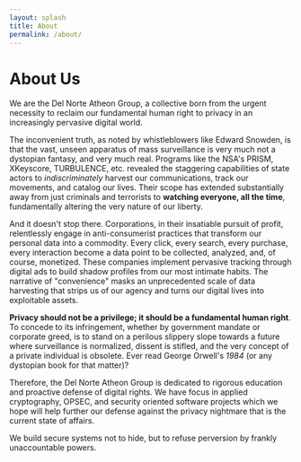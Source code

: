 ```yaml
---
layout: splash
title: About
permalink: /about/
---
```


# About Us

We are the Del Norte Atheon Group, a collective born from the urgent necessity to reclaim our fundamental human right to privacy in an increasingly pervasive digital world.

The inconvenient truth, as noted by whistleblowers like Edward Snowden, is that the vast, unseen apparatus of mass surveillance is very much not a dystopian fantasy, and very much real. Programs like the NSA's PRISM, XKeyscore, TURBULENCE, etc. revealed the staggering capabilities of state actors to *indiscriminately* harvest our communications, track our movements, and catalog our lives. Their scope has extended substantially away from just criminals and terrorists to **watching everyone, all the time**, fundamentally altering the very nature of our liberty.

And it doesn't stop there. Corporations, in their insatiable pursuit of profit, relentlessly engage in anti-consumerist practices that transform our personal data into a commodity. Every click, every search, every purchase, every interaction become a data point to be collected, analyzed, and, of course, monetized. These companies implement pervasive tracking through digital ads to build shadow profiles from our most intimate habits. The narrative of "convenience" masks an unprecedented scale of data harvesting that strips us of our agency and turns our digital lives into exploitable assets.

**Privacy should not be a privilege; it should be a fundamental human right**. To concede to its infringement, whether by government mandate or corporate greed, is to stand on a perilous slippery slope towards a future where surveillance is normalized, dissent is stifled, and the very concept of a private individual is obsolete. Ever read George Orwell's *1984* (or any dystopian book for that matter)?

Therefore, the Del Norte Atheon Group is dedicated to rigorous education and proactive defense of digital rights. We have focus in applied cryptography, OPSEC, and security oriented software projects which we hope will help further our defense against the privacy nightmare that is the current state of affairs.

We build secure systems not to hide, but to refuse perversion by frankly unaccountable powers.